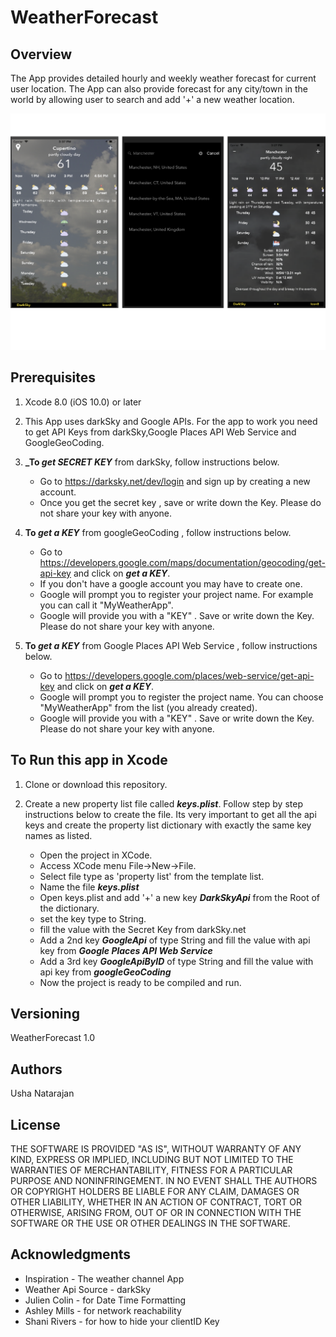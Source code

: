 # WeatherForecast

## Overview

The App provides  detailed hourly and weekly weather forecast for current user location. The App can also provide forecast for any city/town in the world by allowing user to search and add '+' a new weather location.

![alt text](screenshots/weatherForecastScrGrab.png "weatherForecast")

## Prerequisites

1. Xcode 8.0 (iOS 10.0) or later
2. This App  uses darkSky and Google APIs. For the app to work you need to get API Keys from darkSky,Google Places API Web Service and GoogleGeoCoding.

3. **_To _get SECRET KEY_** from darkSky, follow  instructions below.

    - Go to https://darksky.net/dev/login and sign up by creating a new account.
    - Once you get the secret key , save or write down the Key. Please do not share your key with anyone.
    
4. **To _get a KEY_** from googleGeoCoding , follow  instructions below.

    - Go to https://developers.google.com/maps/documentation/geocoding/get-api-key and click on **_get a KEY_**.
    - If you don't have a google account you may have to create one.
    - Google will prompt you to register your project name. For example you can call it "MyWeatherApp".
    - Google will provide you with a "KEY" . Save or write down the Key. Please do not share your key with anyone.
    
5.  **To _get a KEY_** from Google Places API Web Service , follow  instructions below.
   
    - Go to https://developers.google.com/places/web-service/get-api-key and click on **_get a KEY_**.
    - Google will prompt you to register the project name. You can choose "MyWeatherApp" from the list (you already created).
    - Google will provide you with a "KEY" . Save or write down the Key. Please do not share your key with anyone.   
    
    
## To Run this app in Xcode    

1. Clone or download this repository.

2. Create a new property list file called **_keys.plist_**. Follow step by step instructions below to create the file. Its very important to get all the api keys and create the property list dictionary with exactly the same key names as listed.

    - Open the project in XCode. 
    - Access XCode menu File->New->File.
    - Select file type as 'property list' from the template list.
    - Name the file  **_keys.plist_** 
    - Open keys.plist and add '+' a new key **_DarkSkyApi_** from the Root of the dictionary.
    - set the key type to String.
    - fill the value with the Secret Key from darkSky.net
    - Add a 2nd key **_GoogleApi_** of type String and fill the value with api key from **_Google Places API Web Service_**
    - Add a 3rd key **_GoogleApiByID_** of type String and fill the value with api key from **_googleGeoCoding_**
    - Now the project is ready to be compiled and run.
    

## Versioning

WeatherForecast 1.0

## Authors

Usha Natarajan

## License

THE SOFTWARE IS PROVIDED "AS IS", WITHOUT WARRANTY OF ANY KIND, EXPRESS OR
IMPLIED, INCLUDING BUT NOT LIMITED TO THE WARRANTIES OF MERCHANTABILITY,
FITNESS FOR A PARTICULAR PURPOSE AND NONINFRINGEMENT. IN NO EVENT SHALL THE
AUTHORS OR COPYRIGHT HOLDERS BE LIABLE FOR ANY CLAIM, DAMAGES OR OTHER
LIABILITY, WHETHER IN AN ACTION OF CONTRACT, TORT OR OTHERWISE, ARISING FROM,
OUT OF OR IN CONNECTION WITH THE SOFTWARE OR THE USE OR OTHER DEALINGS IN THE
SOFTWARE.

## Acknowledgments

* Inspiration  - The weather channel App
* Weather Api Source - darkSky
* Julien Colin - for Date Time Formatting
* Ashley Mills - for network reachability
* Shani Rivers - for how to hide your clientID Key

